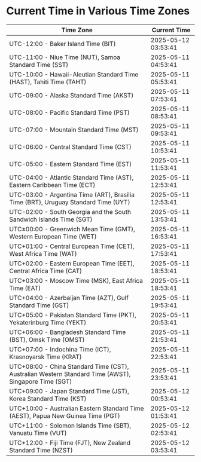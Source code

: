# Current Time in Various Time Zones

| Time Zone | Current Time |
|-----------|--------------|
| UTC-12:00 - Baker Island Time (BIT) | 2025-05-12 03:53:41 |
| UTC-11:00 - Niue Time (NUT), Samoa Standard Time (SST) | 2025-05-11 04:53:41 |
| UTC-10:00 - Hawaii-Aleutian Standard Time (HAST), Tahiti Time (TAHT) | 2025-05-11 05:53:41 |
| UTC-09:00 - Alaska Standard Time (AKST) | 2025-05-11 07:53:41 |
| UTC-08:00 - Pacific Standard Time (PST) | 2025-05-11 08:53:41 |
| UTC-07:00 - Mountain Standard Time (MST) | 2025-05-11 09:53:41 |
| UTC-06:00 - Central Standard Time (CST) | 2025-05-11 10:53:41 |
| UTC-05:00 - Eastern Standard Time (EST) | 2025-05-11 11:53:41 |
| UTC-04:00 - Atlantic Standard Time (AST), Eastern Caribbean Time (ECT) | 2025-05-11 12:53:41 |
| UTC-03:00 - Argentina Time (ART), Brasília Time (BRT), Uruguay Standard Time (UYT) | 2025-05-11 12:53:41 |
| UTC-02:00 - South Georgia and the South Sandwich Islands Time (SGT) | 2025-05-11 13:53:41 |
| UTC±00:00 - Greenwich Mean Time (GMT), Western European Time (WET) | 2025-05-11 16:53:41 |
| UTC+01:00 - Central European Time (CET), West Africa Time (WAT) | 2025-05-11 17:53:41 |
| UTC+02:00 - Eastern European Time (EET), Central Africa Time (CAT) | 2025-05-11 18:53:41 |
| UTC+03:00 - Moscow Time (MSK), East Africa Time (EAT) | 2025-05-11 18:53:41 |
| UTC+04:00 - Azerbaijan Time (AZT), Gulf Standard Time (GST) | 2025-05-11 19:53:41 |
| UTC+05:00 - Pakistan Standard Time (PKT), Yekaterinburg Time (YEKT) | 2025-05-11 20:53:41 |
| UTC+06:00 - Bangladesh Standard Time (BST), Omsk Time (OMST) | 2025-05-11 21:53:41 |
| UTC+07:00 - Indochina Time (ICT), Krasnoyarsk Time (KRAT) | 2025-05-11 22:53:41 |
| UTC+08:00 - China Standard Time (CST), Australian Western Standard Time (AWST), Singapore Time (SGT) | 2025-05-11 23:53:41 |
| UTC+09:00 - Japan Standard Time (JST), Korea Standard Time (KST) | 2025-05-12 00:53:41 |
| UTC+10:00 - Australian Eastern Standard Time (AEST), Papua New Guinea Time (PGT) | 2025-05-12 01:53:41 |
| UTC+11:00 - Solomon Islands Time (SBT), Vanuatu Time (VUT) | 2025-05-12 02:53:41 |
| UTC+12:00 - Fiji Time (FJT), New Zealand Standard Time (NZST) | 2025-05-12 03:53:41 |
